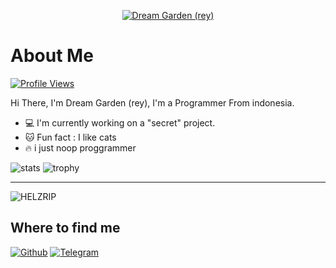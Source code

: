 
<p align="center">
    <a href="https://HELZRIP.github.io">
        <img
            src="https://readme-typing-svg.herokuapp.com?size=25&width=360&lines=Thanks+For+Come"
            alt="Dream Garden (rey)"
        />
    </a>
</p>

# About Me

 [![Profile Views](https://gpvc.arturio.dev/sophiashirashaki)](https://github.com/HELZRIP)

Hi There, I'm Dream Garden (rey), I'm a Programmer From indonesia.

- :computer: I'm currently working on a "secret" project.
- :cat: Fun fact : I like cats
- :fire: i just noop proggrammer

![stats](https://github-readme-stats.vercel.app/api?username=HELZRIP&show_icons=true&theme=radical)
![trophy](https://github-profile-trophy.vercel.app/?username=HELZRIP&theme=juicyfresh&no-bg=true&no-frame=false&column=3&")
 
 __________________________________________________________________________________________________________________________________________________________________________________
<p><img align="center" src="https://github-readme-streak-stats.herokuapp.com/?user=HELZRIP" alt="HELZRIP" /></p>

## Where to find me

[![Github](https://img.shields.io/badge/-Github-181717?style=for-the-badge&logo=Github&logoColor=white)](https://github.com/helzrip)
[![Telegram](https://img.shields.io/badge/Telegram-2CA5E0?style=for-the-badge&logo=telegram&logoColor=white)](https://t.me/yuukysarbot)
